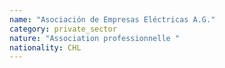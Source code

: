 ```yaml
---
name: "Asociación de Empresas Eléctricas A.G."
category: private_sector
nature: "Association professionnelle "
nationality: CHL
---
```

    